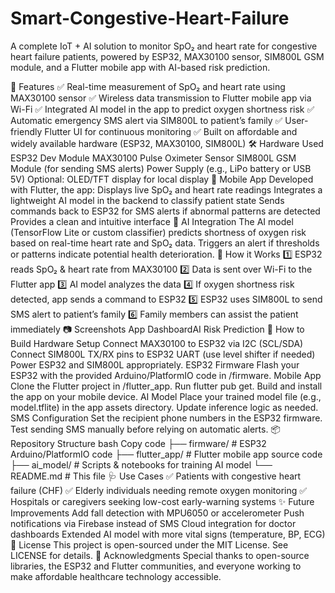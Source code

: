 # Smart-Congestive-Heart-Failure
A complete IoT + AI solution to monitor SpO₂ and heart rate for congestive heart failure patients, powered by ESP32, MAX30100 sensor, SIM800L GSM module, and a Flutter mobile app with AI-based risk prediction.
<!-- Optional: Add an image/gif of your project --> 
🚀 Features
✅ Real-time measurement of SpO₂ and heart rate using MAX30100 sensor
✅ Wireless data transmission to Flutter mobile app via Wi-Fi
✅ Integrated AI model in the app to predict oxygen shortness risk
✅ Automatic emergency SMS alert via SIM800L to patient’s family
✅ User-friendly Flutter UI for continuous monitoring
✅ Built on affordable and widely available hardware (ESP32, MAX30100, SIM800L)
🛠️ Hardware Used
ESP32 Dev Module
MAX30100 Pulse Oximeter Sensor
SIM800L GSM Module (for sending SMS alerts)
Power Supply (e.g., LiPo battery or USB 5V)
Optional: OLED/TFT display for local display
📱 Mobile App
Developed with Flutter, the app:
Displays live SpO₂ and heart rate readings
Integrates a lightweight AI model in the backend to classify patient state
Sends commands back to ESP32 for SMS alerts if abnormal patterns are detected
Provides a clean and intuitive interface
🤖 AI Integration
The AI model (TensorFlow Lite or custom classifier) predicts shortness of oxygen risk based on real-time heart rate and SpO₂ data.
Triggers an alert if thresholds or patterns indicate potential health deterioration.
🔔 How it Works
1️⃣ ESP32 reads SpO₂ & heart rate from MAX30100
2️⃣ Data is sent over Wi-Fi to the Flutter app
3️⃣ AI model analyzes the data
4️⃣ If oxygen shortness risk detected, app sends a command to ESP32
5️⃣ ESP32 uses SIM800L to send SMS alert to patient’s family
6️⃣ Family members can assist the patient immediately
📷 Screenshots
App DashboardAI Risk Prediction
📝 How to Build
Hardware Setup
Connect MAX30100 to ESP32 via I2C (SCL/SDA)
Connect SIM800L TX/RX pins to ESP32 UART (use level shifter if needed)
Power ESP32 and SIM800L appropriately.
ESP32 Firmware
Flash your ESP32 with the provided Arduino/PlatformIO code in /firmware.
Mobile App
Clone the Flutter project in /flutter_app.
Run flutter pub get.
Build and install the app on your mobile device.
AI Model
Place your trained model file (e.g., model.tflite) in the app assets directory.
Update inference logic as needed.
SMS Configuration
Set the recipient phone numbers in the ESP32 firmware.
Test sending SMS manually before relying on automatic alerts.
📦 Repository Structure
bash
Copy code
├── firmware/ # ESP32 Arduino/PlatformIO code ├── flutter_app/ # Flutter mobile app source code ├── ai_model/ # Scripts & notebooks for training AI model └── README.md # This file 
🩺 Use Cases
✅ Patients with congestive heart failure (CHF)
✅ Elderly individuals needing remote oxygen monitoring
✅ Hospitals or caregivers seeking low-cost early-warning systems
✨ Future Improvements
Add fall detection with MPU6050 or accelerometer
Push notifications via Firebase instead of SMS
Cloud integration for doctor dashboards
Extended AI model with more vital signs (temperature, BP, ECG)
📄 License
This project is open-sourced under the MIT License. See LICENSE for details.
🙌 Acknowledgments
Special thanks to open-source libraries, the ESP32 and Flutter communities, and everyone working to make affordable healthcare technology accessible.
